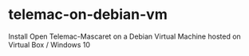 # telemac-on-debian-vm
Install Open Telemac-Mascaret on a Debian Virtual Machine hosted on Virtual Box / Windows 10
